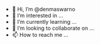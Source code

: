 - 👋 Hi, I’m @denmaswarno
- 👀 I’m interested in ...
- 🌱 I’m currently learning ...
- 💞️ I’m looking to collaborate on ...
- 📫 How to reach me ...

<!---
denmaswarno/denmaswarno is a ✨ special ✨ repository because its `README.md` (this file) appears on your GitHub profile.
You can click the Preview link to take a look at your changes.
--->
